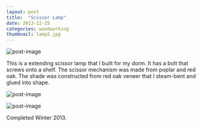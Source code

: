 ```yaml
---
layout: post
title:  "Scissor Lamp"
date: 2013-12-25
categories: woodworking
thumbnail: lamp2.jpg
---
```


![post-image]({{site.url}}/assets/lamp2.jpg)

This is a extending scissor lamp that I built for my dorm. It has a bolt that screws onto a shelf. The scissor mechanism was made from poplar
and red oak. The shade was constructed from red oak veneer that I steam-bent and glued into shape.

![post-image]({{site.url}}/assets/lamp1.jpg)

![post-image]({{site.url}}/assets/lamp3.jpg)

Completed Winter 2013.
